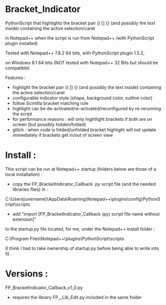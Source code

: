 # Bracket_Indicator

PythonScript that highlights the bracket pair () [] {} (and possibly the text inside) containing the active selection/caret

in Notepad++ when the script is run from Notepad++ (with PythonScript plugin installed)

Tested with Notepad++ 7.8.2 64 bits, with PythonScript plugin 1.5.2,

on Windows 8.1 64 bits (NOT tested with Notepad++ 32 Bits but should be compatible)


Features :
* highlight the bracket pair () [] {} (and possibly the text inside) containing the active selection/caret
* configurable indicator style (shape, background color, outline color)
* follow Scintilla bracket matching rule
* highlight can be de-activated/re-activated/reconfigured by re-rerunning the script
* for performance reasons : will only hightlight brackets if both are on screen (but possibly hidden/folded)
* glitch : when code is folded/unfolded bracket highlight will not update immediately if brackets get in/out of screen view


# Install :

This script can be run at Notepad++ startup (folders below are those of a local installation) : 

* copy the FP_BracketIndicator_Callback .py script file (and the needed libraries files) in :

C:\Users\[username]\AppData\Roaming\Notepad++\plugins\config\PythonScript\scripts

* add "import [FP_BracketIndicator_Callback (py) script file name without extension]"

to the startup.py file located, for me, under the Notepad++ install folder :

C:\Program Files\Notepad++\plugins\PythonScript\scripts

(I think I had to take ownership of startup.py before being able to write into it)


# Versions :

FP_BracketIndicator_Callback_v1_0.py
* requires the library FP__Lib_Edit.py included in the same folder
